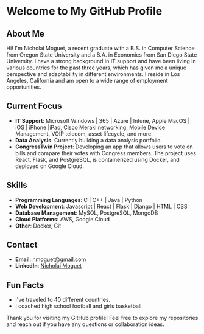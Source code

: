 # Welcome to My GitHub Profile

## About Me
Hi! I'm Nicholai Moguet, a recent graduate with a B.S. in Computer Science from Oregon State University and a B.A. in Economics from San Diego State University. I have a strong background in IT support and have been living in various countries for the past three years, which has given me a unique perspective and adaptability in different environments. I reside in Los Angeles, California and am open to a wide range of employment opportunities.

## Current Focus
- **IT Support**: Microsoft Windows | 365 | Azure | Intune, Apple MacOS | iOS | iPhone |iPad, Cisco Meraki networking, Mobile Device Management, VOIP telecom, asset lifecycle, and more.
- **Data Analysis**: Currently building a data analysis portfolio.
- **CongressTwin Project**: Developing an app that allows users to vote on bills and compare their votes with Congress members. The project uses React, Flask, and PostgreSQL, is containerized using Docker, and deployed on Google Cloud.

## Skills
- **Programming Languages**: C | C++ | Java | Python
- **Web Development**: Javascript | React | Flask | Django | HTML | CSS
- **Database Management**: MySQL, PostgreSQL, MongoDB
- **Cloud Platforms**: AWS, Google Cloud
- **Other**: Docker, Git

## Contact
- **Email**: [nmoguet@gmail.com](mailto:nmoguet@gmail.com)
- **LinkedIn**: [Nicholai Moguet](https://www.linkedin.com/in/nicholaimoguet/)

## Fun Facts
- I've traveled to 40 different countries.
- I coached high school football and girls basketball.

Thank you for visiting my GitHub profile! Feel free to explore my repositories and reach out if you have any questions or collaboration ideas.
